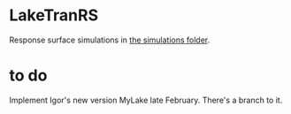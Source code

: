 # LakeTranRS

Response surface simulations in [the simulations folder](simulations).

# to do

Implement Igor's new version MyLake late February. There's a branch to
it. 
